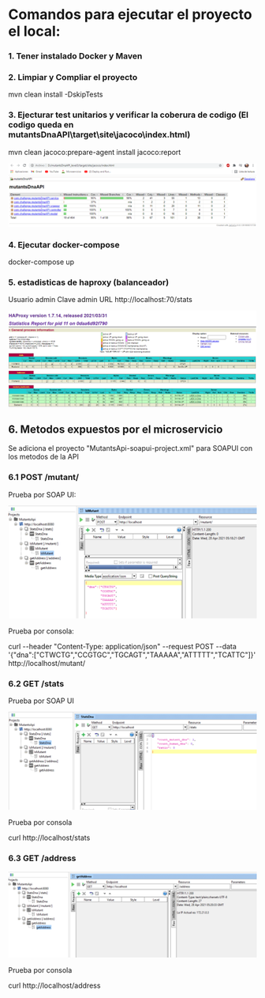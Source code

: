 # Comandos para ejecutar el proyecto el local:

### 1. Tener instalado Docker y Maven

### 2. Limpiar y Compliar el proyecto
mvn clean install -DskipTests							

### 3. Ejecturar test unitarios y verificar la coberura de codigo (El codigo queda en mutantsDnaAPI\target\site\jacoco\index.html)

mvn clean jacoco:prepare-agent install jacoco:report

![N|Solid](https://raw.githubusercontent.com/santosvaldesm/MutantsDnaAPI_level3/master/assets/Captura.PNG)

### 4. Ejecutar docker-compose	

docker-compose up

### 5. estadisticas de haproxy (balanceador)
Usuario admin 
Clave   admin
URL      http://localhost:70/stats

![N|Solid](https://raw.githubusercontent.com/santosvaldesm/MutantsDnaAPI_level3/master/assets/Captura2.PNG)

##  6. Metodos expuestos por el microservicio 

Se adiciona el proyecto "MutantsApi-soapui-project.xml" para SOAPUI con los metodos de la API

### 6.1 POST /mutant/

Prueba por SOAP UI:

![N|Solid](https://raw.githubusercontent.com/santosvaldesm/MutantsDnaAPI_level3/master/assets/CapturaIsMutant.PNG)

Prueba por consola:

curl --header "Content-Type: application/json" --request POST --data '{"dna":["CTWCTG","CCGTGC","TGCAGT","TAAAAA","ATTTTT","TCATTC"]}' http://localhost/mutant/

### 6.2 GET /stats

Prueba por SOAP UI

![N|Solid](https://raw.githubusercontent.com/santosvaldesm/MutantsDnaAPI_level3/master/assets/CapturaStats.PNG)

Prueba por consola

curl http://localhost/stats

### 6.3 GET /address

![N|Solid](https://raw.githubusercontent.com/santosvaldesm/MutantsDnaAPI_level3/master/assets/CapturaAddress.PNG)

Prueba por consola

curl http://localhost/address
